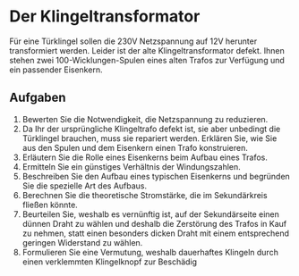 Der Klingeltransformator
====

Für eine Türklingel sollen die 230V Netzspannung auf 12V herunter transformiert werden. Leider ist der alte Klingeltransformator defekt. Ihnen stehen zwei 100-Wicklungen-Spulen eines alten Trafos zur Verfügung und ein passender Eisenkern.

## Aufgaben

1. Bewerten Sie die Notwendigkeit, die Netzspannung zu reduzieren.
1. Da Ihr der ursprüngliche Klingeltrafo defekt ist, sie aber unbedingt die Türklingel brauchen, muss sie repariert werden. Erklären Sie, wie Sie aus den Spulen und dem Eisenkern einen Trafo konstruieren.
1. Erläutern Sie die Rolle eines Eisenkerns beim Aufbau eines Trafos.
1. Ermitteln Sie ein günstiges Verhältnis der Windungszahlen.
1. Beschreiben Sie den Aufbau eines typischen Eisenkerns und begründen Sie die spezielle Art des Aufbaus.
1. Berechnen Sie die theoretische Stromstärke, die im Sekundärkreis fließen könnte.
1. Beurteilen Sie, weshalb es vernünftig ist, auf der Sekundärseite einen dünnen Draht zu wählen und deshalb die Zerstörung des Trafos in Kauf zu nehmen, statt einen besonders dicken Draht mit einem entsprechend geringen Widerstand zu wählen.
1. Formulieren Sie eine Vermutung, weshalb dauerhaftes Klingeln durch einen verklemmten Klingelknopf zur Beschädig
